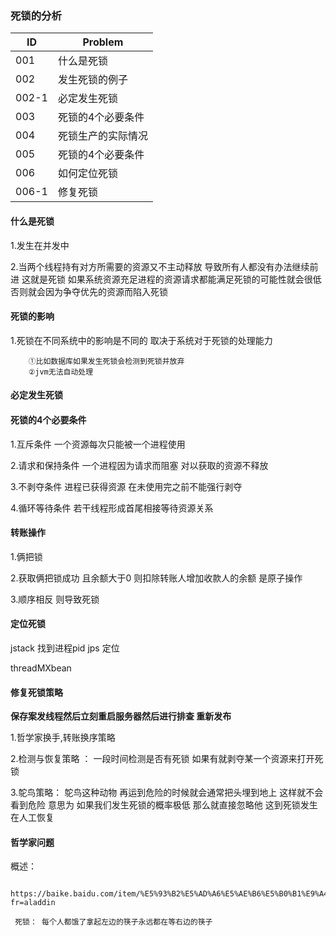 ### 死锁的分析

| ID | Problem  
| --- | ---   |
| 001 |什么是死锁|
| 002 |发生死锁的例子|
| 002-1 |必定发生死锁|
| 003 |死锁的4个必要条件|
| 004 |死锁生产的实际情况|
| 005 |死锁的4个必要条件|
| 006 |如何定位死锁|
| 006-1 |修复死锁|


#### 什么是死锁 

1.发生在并发中

2.当两个线程持有对方所需要的资源又不主动释放 导致所有人都没有办法继续前进 这就是死锁 如果系统资源充足进程的资源请求都能满足死锁的可能性就会很低 否则就会因为争夺优先的资源而陷入死锁

#### 死锁的影响 

1.死锁在不同系统中的影响是不同的  取决于系统对于死锁的处理能力 

        ①比如数据库如果发生死锁会检测到死锁并放弃 
        ②jvm无法自动处理

#### 必定发生死锁 


#### 死锁的4个必要条件

1.互斥条件 一个资源每次只能被一个进程使用

2.请求和保持条件 一个进程因为请求而阻塞 对以获取的资源不释放

3.不剥夺条件 进程已获得资源 在未使用完之前不能强行剥夺

4.循环等待条件 若干线程形成首尾相接等待资源关系 

#### 转账操作

1.俩把锁

2.获取俩把锁成功 且余额大于0 则扣除转账人增加收款人的余额 是原子操作

3.顺序相反 则导致死锁

#### 定位死锁 

jstack 找到进程pid jps 定位 

threadMXbean 

#### 修复死锁策略

**保存案发线程然后立刻重启服务器然后进行排查 重新发布**

1.哲学家换手,转账换序策略

2.检测与恢复策略 ： 一段时间检测是否有死锁 如果有就剥夺某一个资源来打开死锁

3.鸵鸟策略： 鸵鸟这种动物 再运到危险的时候就会通常把头埋到地上 这样就不会看到危险 意思为 如果我们发生死锁的概率极低 那么就直接忽略他 这到死锁发生在人工恢复

#### 哲学家问题

概述：

     https://baike.baidu.com/item/%E5%93%B2%E5%AD%A6%E5%AE%B6%E5%B0%B1%E9%A4%90%E9%97%AE%E9%A2%98/10929794?fr=aladdin
     
     死锁： 每个人都饿了拿起左边的筷子永远都在等右边的筷子 